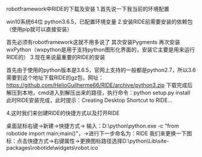 robotframework中RIDE的下载及安装
1.首先说一下我当前的环境配置

win10系统64位
python3.6.5，已配置环境变量
2.安装RIDE前需要安装的依赖包（使用pip就可以直接安装）

首先必须有robotframework这就不用多说了
其次安装Pygments
再次安装wxPython（wxpython是用于支持python图形化界面的，安装它主要是用来运行RIDE的）
3.现在来说最重要的RIDE的安装

首先由于使用的python版本是3.6.5，官网上支持的一般都是python2.7，所以3.6需要到这个地址下载RIDE的gz包，网址：https://github.com/HelioGuilherme66/RIDE/archive/python3.zip
下载完成后解压到本地，cmd进入到解压出来的路径，执行命令：python setup.py install
此时RIDE安装完成，此时提示：Creating Desktop Shortcut to RIDE...

4.这时我们来创建RIDE的快捷方式以及打开RIDE

桌面鼠标右键->新建->快捷方式->
输入：D:\python\python.exe -c "from robotide import main;main()"，->进行下一步命名为：RIDE
我们来更换一下图标：点击快捷方式->右键属性->更换图标路径选择D:\python\Lib\site-packages\robotide\widgets\robot.ico
